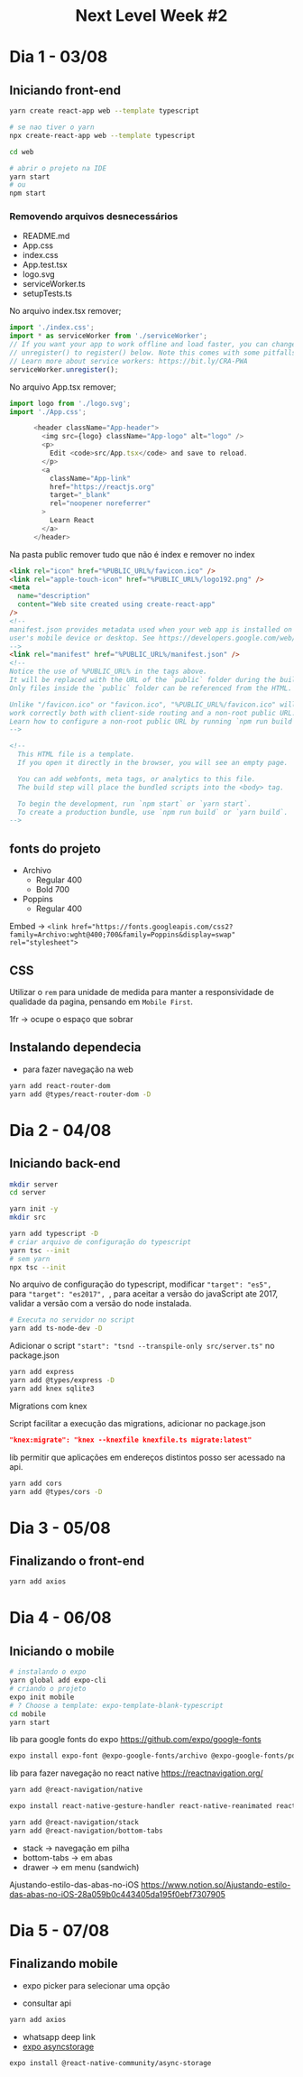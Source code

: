 <h1 align="center">Next Level Week #2</h1>

# Dia 1 - 03/08

## Iniciando front-end

```sh
yarn create react-app web --template typescript

# se nao tiver o yarn
npx create-react-app web --template typescript

cd web

# abrir o projeto na IDE
yarn start
# ou
npm start
```

### Removendo arquivos desnecessários
- README.md
- App.css
- index.css
- App.test.tsx
- logo.svg
- serviceWorker.ts
- setupTests.ts

No arquivo index.tsx remover;

```javascript
import './index.css';
import * as serviceWorker from './serviceWorker';
// If you want your app to work offline and load faster, you can change
// unregister() to register() below. Note this comes with some pitfalls.
// Learn more about service workers: https://bit.ly/CRA-PWA
serviceWorker.unregister();

```

No arquivo App.tsx remover;

```javascript
import logo from './logo.svg';
import './App.css';

      <header className="App-header">
        <img src={logo} className="App-logo" alt="logo" />
        <p>
          Edit <code>src/App.tsx</code> and save to reload.
        </p>
        <a
          className="App-link"
          href="https://reactjs.org"
          target="_blank"
          rel="noopener noreferrer"
        >
          Learn React
        </a>
      </header>
```

Na pasta public remover tudo que não é index e remover no index

```html
<link rel="icon" href="%PUBLIC_URL%/favicon.ico" />
<link rel="apple-touch-icon" href="%PUBLIC_URL%/logo192.png" />
<meta
  name="description"
  content="Web site created using create-react-app"
/>
<!--
manifest.json provides metadata used when your web app is installed on a
user's mobile device or desktop. See https://developers.google.com/web/fundamentals/web-app-manifest/
-->
<link rel="manifest" href="%PUBLIC_URL%/manifest.json" />
<!--
Notice the use of %PUBLIC_URL% in the tags above.
It will be replaced with the URL of the `public` folder during the build.
Only files inside the `public` folder can be referenced from the HTML.

Unlike "/favicon.ico" or "favicon.ico", "%PUBLIC_URL%/favicon.ico" will
work correctly both with client-side routing and a non-root public URL.
Learn how to configure a non-root public URL by running `npm run build`.
-->

<!--
  This HTML file is a template.
  If you open it directly in the browser, you will see an empty page.

  You can add webfonts, meta tags, or analytics to this file.
  The build step will place the bundled scripts into the <body> tag.

  To begin the development, run `npm start` or `yarn start`.
  To create a production bundle, use `npm run build` or `yarn build`.
-->
```
## fonts do projeto
- Archivo
  - Regular 400
  - Bold 700
- Poppins
  - Regular 400

Embed -> `<link href="https://fonts.googleapis.com/css2?family=Archivo:wght@400;700&family=Poppins&display=swap" rel="stylesheet">`

## CSS
Utilizar o `rem` para unidade de medida para manter a responsividade de qualidade da pagina, pensando em `Mobile First`.

1fr -> ocupe o espaço que sobrar

## Instalando dependecia

- para fazer navegação na web

```sh
yarn add react-router-dom
yarn add @types/react-router-dom -D
```

# Dia 2 - 04/08

## Iniciando back-end

```sh
mkdir server
cd server

yarn init -y
mkdir src

yarn add typescript -D
# criar arquivo de configuração do typescript
yarn tsc --init
# sem yarn
npx tsc --init
```

No arquivo de configuração do typescript, modificar `"target": "es5", ` para `"target": "es2017", `, para aceitar a versão do javaScript ate 2017, validar a versão com a versão do node instalada.

```sh
# Executa no servidor no script
yarn add ts-node-dev -D
```

Adicionar o script `"start": "tsnd --transpile-only src/server.ts"` no package.json

```sh
yarn add express
yarn add @types/express -D
yarn add knex sqlite3
```

Migrations com knex

Script facilitar a execução das migrations, adicionar no package.json

```json
"knex:migrate": "knex --knexfile knexfile.ts migrate:latest"
```

lib permitir que aplicações em endereços distintos posso ser acessado na api.

```sh
yarn add cors
yarn add @types/cors -D
```

# Dia 3 - 05/08

## Finalizando o front-end

```sh
yarn add axios
```

# Dia 4 - 06/08

## Iniciando o mobile

```sh
# instalando o expo
yarn global add expo-cli
# criando o projeto
expo init mobile
# ? Choose a template: expo-template-blank-typescript
cd mobile
yarn start
```

lib para google fonts do expo
https://github.com/expo/google-fonts

```sh
expo install expo-font @expo-google-fonts/archivo @expo-google-fonts/poppins
```

lib para fazer navegação no react native
https://reactnavigation.org/

```sh
yarn add @react-navigation/native

expo install react-native-gesture-handler react-native-reanimated react-native-screens react-native-safe-area-context @react-native-community/masked-view

yarn add @react-navigation/stack
yarn add @react-navigation/bottom-tabs
```

- stack -> navegação em pilha
- bottom-tabs -> em abas
- drawer -> em menu (sandwich)

Ajustando-estilo-das-abas-no-iOS
https://www.notion.so/Ajustando-estilo-das-abas-no-iOS-28a059b0c443405da195f0ebf7307905

# Dia 5 - 07/08

## Finalizando mobile

- expo picker para selecionar uma opção

- consultar api

```sh
yarn add axios
```

- whatsapp deep link
- [expo asyncstorage](https://docs.expo.io/versions/latest/sdk/async-storage/)

```sh
expo install @react-native-community/async-storage
```
